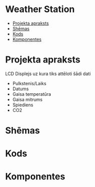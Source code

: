 # Weather Station
* [Projekta apraksts](#Projekta-apraksts)
* [Shēmas](#Shēmas)
* [Kods](#Kods)
* [Komponentes](#Komponentes)

# Projekta apraksts
LCD Displejs uz kura tiks attēloti šādi dati
* Pulkstenis/Laiks
* Datums
* Gaisa temperatūra
* Gaisa mitrums
* Spiediens
* CO2
# Shēmas
# Kods
# Komponentes
